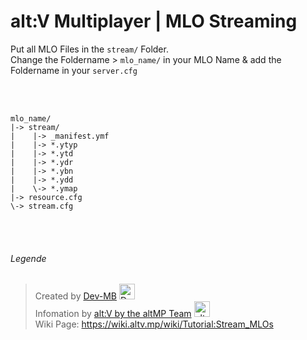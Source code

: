 # alt:V Multiplayer | MLO Streaming

Put all MLO Files in the `stream/` Folder.
<br>
Change the Foldername > `mlo_name/` in your MLO Name & add the Foldername in your `server.cfg`

<br><br>
```
mlo_name/
|-> stream/
|    |-> _manifest.ymf
|    |-> *.ytyp
|    |-> *.ytd
|    |-> *.ydr
|    |-> *.ybn
|    |-> *.ydd
|    \-> *.ymap
|-> resource.cfg
\-> stream.cfg
```

<br><br>

###### Legende

> Created by [Dev-MB](https://dev-mb.dev)
    <a href="https://github.com/dev-mb"><img src="https://cdn.mbdev.cc/cdn/mb/signatur.png" width="25px;" alt="Dev-MB"/></a> <br>
> Infomation by [alt:V by the altMP Team](https://altv.mp/#/)
    <a href="https://github.com/altMP"><img src="https://cdn.mbdev.cc/cdn/altv.svg" width="25px;" alt="altMP"/></a> <br>
> Wiki Page: https://wiki.altv.mp/wiki/Tutorial:Stream_MLOs
